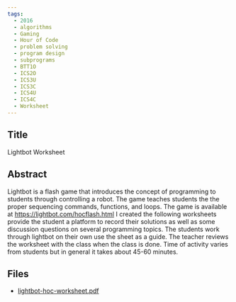 ```yaml
---
tags:
  - 2016
  - algorithms
  - Gaming
  - Hour of Code
  - problem solving
  - program design
  - subprograms
  - BTT1O
  - ICS2O
  - ICS3U
  - ICS3C
  - ICS4U
  - ICS4C
  - Worksheet
---
```

    
## Title

Lightbot Worksheet

## Abstract

Lightbot is a flash game that introduces the concept of programming to students through controlling a robot. The game teaches students the the proper sequencing commands, functions, and loops. The game is available at https://lightbot.com/hocflash.html
I created the following worksheets provide the student a platform to record their solutions as well as some discussion questions on several programming topics. The students work through lightbot on their own use the sheet as a guide. The teacher reviews the worksheet with the class when the class is done. Time of activity varies from students but in general it takes about 45-60 minutes.

## Files

- [lightbot-hoc-worksheet.pdf](resources/2016/Jeffrey_Wong/lightbot-hoc-worksheet.pdf)
